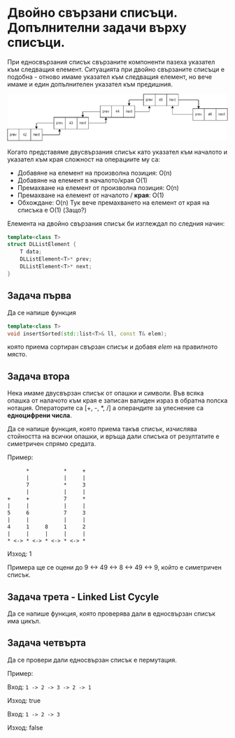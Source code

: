 # Двойно свързани списъци. Допълнителни задачи върху списъци.

При едносвързания списък свързаните компоненти пазеха указател към следващия елемент. Ситуацията при двойно свързаните списъци е подобна - отново имаме указател към следващия елемент, но вече имаме и един допълнителен указател към предишния.

![](media/dll.png)

Когато представяме двусвързания списък като указател към началото и указател към края сложност на операциите му са:
* Добавяне на елемент на произволна позиция: O(n)
* Добавяне на елемент в началото/края O(1)
* Премахване на елемент от произволна позиция: O(n)
* Премахване на елемент от началото / **края**: O(1)
* Обхождане: O(n)
Тук вече премахването на елемент от края на списъка е O(1) (Защо?)

Елемента на двойно свързания списък би изглеждал по следния начин:
```cpp
template<class T>
struct DLListElement {
    T data;
    DLListElement<T>* prev;
    DLListElement<T>* next;
}
```

## Задача първа
Да се напише функция
```cpp
template<class T>
void insertSorted(std::list<T>& ll, const T& elem);
```
която приема сортиран свързан списък и добавя *elem* на правилното място.

## Задача втора
Нека имаме двусвързан списък от опашки и символи. Във всяка опашка от налачото към края е записан валиден израз в обратна полска нотация. Операторите са [+, -, *, /] а операндите за улеснение са **едноцифрени числа**.

Да се напише функция, която приема такъв списък, изчислява стойността на всички опашки, и връща дали списъка от резултатите е симетричен спрямо средата.

Пример:

```
      *           *     +   
      |           |     |   
      7           *     3    
      |           |     |   
+     +           7     *    
|     |           |     |    
5     6           7     3    
|     |           |     |    
4     1     8     1     2    
|     |     |     |     |    
* <-> * <-> * <-> * <-> * 
```
Изход: 1

Примера ще се оцени до 9 <-> 49 <-> 8 <-> 49 <-> 9, който е симетричен списък.

## Задача трета - Linked List Cycyle
Да се напише функция, която проверява дали в едносвързан списък има цикъл.

## Задача четвърта
Да се провери дали едносвързан списък е пермутация.

Пример:

Вход:
``` 1 -> 2 -> 3 -> 2 -> 1 ```

Изход: true

Вход:
``` 1 -> 2 -> 3 ```

Изход: false